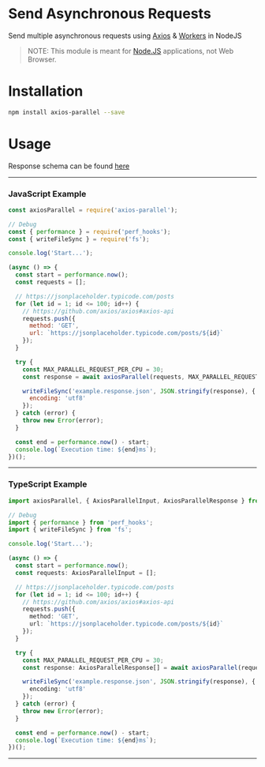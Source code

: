 # Send Asynchronous Requests

Send multiple asynchronous requests using [Axios](https://github.com/axios/axios) &amp; [Workers](https://nodejs.org/api/worker_threads.html) in NodeJS

> NOTE: This module is meant for [Node.JS](https://nodejs.org/) applications, not Web Browser.

# Installation
```bash
npm install axios-parallel --save
```

# Usage
Response schema can be found [here](https://github.com/datyin/axios-parallel/tree/main/src/schema/response.ts)

---
### JavaScript Example
```javascript
const axiosParallel = require('axios-parallel');

// Debug
const { performance } = require('perf_hooks');
const { writeFileSync } = require('fs');

console.log('Start...');

(async () => {
  const start = performance.now();
  const requests = [];

  // https://jsonplaceholder.typicode.com/posts
  for (let id = 1; id <= 100; id++) {
    // https://github.com/axios/axios#axios-api
    requests.push({
      method: 'GET',
      url: `https://jsonplaceholder.typicode.com/posts/${id}`
    });
  }

  try {
    const MAX_PARALLEL_REQUEST_PER_CPU = 30;
    const response = await axiosParallel(requests, MAX_PARALLEL_REQUEST_PER_CPU);

    writeFileSync('example.response.json', JSON.stringify(response), {
      encoding: 'utf8'
    });
  } catch (error) {
    throw new Error(error);
  }

  const end = performance.now() - start;
  console.log(`Execution time: ${end}ms`);
})();
```
---
### TypeScript Example
```typescript
import axiosParallel, { AxiosParallelInput, AxiosParallelResponse } from 'axios-parallel';

// Debug
import { performance } from 'perf_hooks';
import { writeFileSync } from 'fs';

console.log('Start...');

(async () => {
  const start = performance.now();
  const requests: AxiosParallelInput = [];

  // https://jsonplaceholder.typicode.com/posts
  for (let id = 1; id <= 100; id++) {
    // https://github.com/axios/axios#axios-api
    requests.push({
      method: 'GET',
      url: `https://jsonplaceholder.typicode.com/posts/${id}`
    });
  }

  try {
    const MAX_PARALLEL_REQUEST_PER_CPU = 30;
    const response: AxiosParallelResponse[] = await axiosParallel(requests, MAX_PARALLEL_REQUEST_PER_CPU);

    writeFileSync('example.response.json', JSON.stringify(response), {
      encoding: 'utf8'
    });
  } catch (error) {
    throw new Error(error);
  }

  const end = performance.now() - start;
  console.log(`Execution time: ${end}ms`);
})();
```

---
